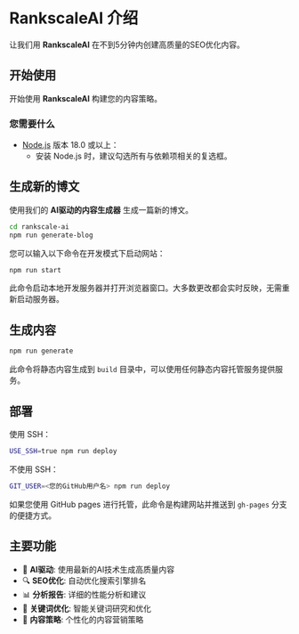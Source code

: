 # RankscaleAI 介绍

让我们用 **RankscaleAI** 在不到5分钟内创建高质量的SEO优化内容。

## 开始使用

开始使用 **RankscaleAI** 构建您的内容策略。

### 您需要什么

- [Node.js](https://nodejs.org/en/download/) 版本 18.0 或以上：
  - 安装 Node.js 时，建议勾选所有与依赖项相关的复选框。

## 生成新的博文

使用我们的 **AI驱动的内容生成器** 生成一篇新的博文。

```bash
cd rankscale-ai
npm run generate-blog
```

您可以输入以下命令在开发模式下启动网站：

```bash
npm run start
```

此命令启动本地开发服务器并打开浏览器窗口。大多数更改都会实时反映，无需重新启动服务器。

## 生成内容

```bash
npm run generate
```

此命令将静态内容生成到 `build` 目录中，可以使用任何静态内容托管服务提供服务。

## 部署

使用 SSH：

```bash
USE_SSH=true npm run deploy
```

不使用 SSH：

```bash
GIT_USER=<您的GitHub用户名> npm run deploy
```

如果您使用 GitHub pages 进行托管，此命令是构建网站并推送到 `gh-pages` 分支的便捷方式。

## 主要功能

- 🤖 **AI驱动**: 使用最新的AI技术生成高质量内容
- 🔍 **SEO优化**: 自动优化搜索引擎排名
- 📊 **分析报告**: 详细的性能分析和建议
- 🎯 **关键词优化**: 智能关键词研究和优化
- 📝 **内容策略**: 个性化的内容营销策略 